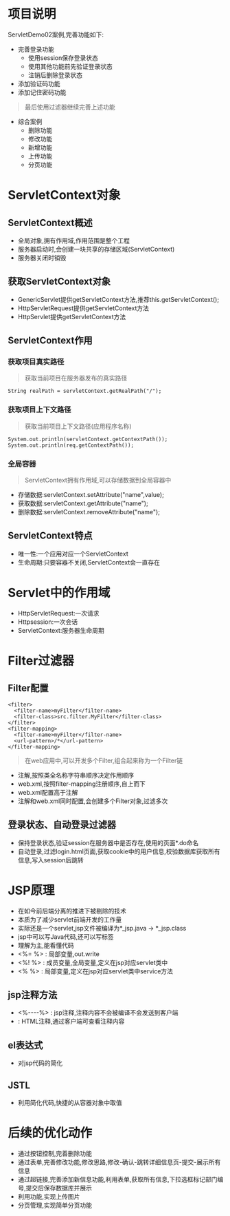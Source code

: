 # 项目说明
ServletDemo02案例,完善功能如下:
* 完善登录功能
  * 使用session保存登录状态
  * 使用其他功能前先验证登录状态
  * 注销后删除登录状态
* 添加验证码功能
* 添加记住密码功能 
 
> 最后使用过滤器继续完善上述功能
* 综合案例
  * 删除功能
  * 修改功能
  * 新增功能
  * 上传功能
  * 分页功能


# ServletContext对象
## ServletContext概述
* 全局对象,拥有作用域,作用范围是整个工程
* 服务器启动时,会创建一块共享的存储区域(ServletContext)
* 服务器关闭时销毁

## 获取ServletContext对象
* GenericServlet提供getServletContext方法,推荐this.getServletContext();
* HttpServletRequest提供getServletContext方法
* HttpServlet提供getServletContext方法

## ServletContext作用
### 获取项目真实路径
> 获取当前项目在服务器发布的真实路径
````
String realPath = servletContext.getRealPath("/");
````
### 获取项目上下文路径
> 获取当前项目上下文路径(应用程序名称)
````
System.out.println(servletContext.getContextPath());
System.out.println(req.getContextPath());
````

### 全局容器
> ServletContext拥有作用域,可以存储数据到全局容器中
* 存储数据:servletContext.setAttribute("name",value);
* 获取数据:servletContext.getAttribute("name");
* 删除数据:servletContext.removeAttribute("name");

## ServletContext特点
* 唯一性:一个应用对应一个ServletContext
* 生命周期:只要容器不关闭,ServletContext会一直存在


# Servlet中的作用域
* HttpServletRequest:一次请求
* Httpsession:一次会话
* ServletContext:服务器生命周期


# Filter过滤器
## Filter配置
````
<filter>
  <filter-name>myFilter</filter-name>
  <filter-class>src.filter.MyFilter</filter-class>
</filter>
<filter-mapping>
  <filter-name>myFilter</filter-name>
  <url-pattern>/*</url-pattern>
</filter-mapping>
````
> 在web应用中,可以开发多个Filter,组合起来称为一个Filter链
* 注解,按照类全名称字符串顺序决定作用顺序
* web.xml,按照filter-mapping注册顺序,自上而下
* web.xml配置高于注解
* 注解和web.xml同时配置,会创建多个Filter对象,过滤多次

## 登录状态、自动登录过滤器
* 保持登录状态,验证session在服务器中是否存在,使用的页面*.do命名
* 自动登录,过滤login.html页面,获取cookie中的用户信息,校验数据库获取所有信息,写入session后跳转

# JSP原理
* 在如今前后端分离的推进下被剔除的技术
* 本质为了减少servlet前端开发的工作量
* 实际还是一个servlet,jsp文件被编译为*_jsp.java -> *_jsp.class
* jsp中可以写Java代码,还可以写标签
* 理解为主,能看懂代码
* <%= %> : 局部变量,out.write
* <%! %> : 成员变量,全局变量,定义在jsp对应servlet类中
* <% %>  : 局部变量,定义在jsp对应servlet类中service方法

## jsp注释方法
* <%----%> : jsp注释,注释内容不会被编译不会发送到客户端
* <!---->  : HTML注释,通过客户端可查看注释内容

## el表达式
* 对jsp代码的简化

## JSTL
* 利用简化代码,快捷的从容器对象中取值


# 后续的优化动作
* 通过按钮控制,完善删除功能
* 通过表单,完善修改功能,修改思路,修改-确认-跳转详细信息页-提交-展示所有信息
* 通过超链接,完善添加新信息功能,利用表单,获取所有信息,下拉选框标记部门编号,提交后保存数据库并展示
* 利用功能,实现上传图片
* 分页管理,实现简单分页功能